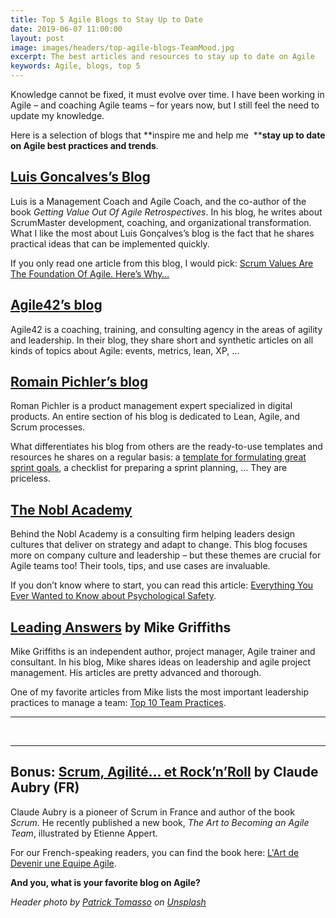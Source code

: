 ```yaml
---
title: Top 5 Agile Blogs to Stay Up to Date
date: 2019-06-07 11:00:00
layout: post
image: images/headers/top-agile-blogs-TeamMood.jpg
excerpt: The best articles and resources to stay up to date on Agile
keywords: Agile, blogs, top 5
---
```

Knowledge cannot be fixed, it must evolve over time. I have been working in Agile – and coaching Agile teams – for years now, but I still feel the need to update my knowledge.

Here is a selection of blogs that **inspire me and help me &nbsp;****stay up to date on Agile best practices and trends**.

## [**Luis Goncalves’s Blog**](https://luis-goncalves.com/blog)

Luis is a Management Coach and Agile Coach, and the co-author of the book *Getting Value Out Of Agile Retrospectives*. In his blog, he writes about ScrumMaster development, coaching, and organizational transformation. What I like the most about Luis Gon&ccedil;alves’s blog is the fact that he shares practical ideas that can be implemented quickly.

If you only read one article from this blog, I would pick: [Scrum Values Are The Foundation Of Agile. Here’s Why…](https://luis-goncalves.com/scrum-values/)

## [**Agile42’s blog**](https://www.agile42.com/en/blog)

Agile42 is a coaching, training, and consulting agency in the areas of agility and leadership. In their blog, they share short and synthetic articles on all kinds of topics about Agile: events, metrics, lean, XP, …

## [**Romain Pichler’s blog**](https://www.romanpichler.com/blog/)

Roman Pichler is a product management expert specialized in digital products. An entire section of his blog is dedicated to Lean, Agile, and Scrum processes.

What differentiates his blog from others are the ready-to-use templates and resources he shares on a regular basis: a [template for formulating great sprint goals](https://www.romanpichler.com/blog/sprint-goal-template/), a checklist for preparing a sprint planning, … They are priceless.

## [**The Nobl Academy**](https://academy.nobl.io/)

Behind the Nobl Academy is a consulting firm helping leaders design cultures that deliver on strategy and adapt to change. This blog focuses more on company culture and leadership – but these themes are crucial for Agile teams too\! Their tools, tips, and use cases are invaluable.

If you don’t know where to start, you can read this article: [Everything You Ever Wanted to Know about Psychological Safety](https://academy.nobl.io/everything-you-ever-wanted-to-know-psychological-safety/).

## [**Leading Answers**](https://leadinganswers.typepad.com/) **by Mike Griffiths**

Mike Griffiths is an independent author, project manager, Agile trainer and consultant. In his blog, Mike shares ideas on leadership and agile project management. His articles are pretty advanced and thorough.

One of my favorite articles from Mike lists the most important leadership practices to manage a team: [Top 10 Team Practices](https://leadinganswers.typepad.com/leading_answers/2008/03/top-10-team-pra.html).

---

<div class="wishpond-campaign" data-wishpond-id="2520447" data-wishpond-href="https://embedded.wishpondpages.com/lp/2520447/">&nbsp;</div>

---

## **Bonus:&nbsp;**[**Scrum, Agilité… et Rock’n’Roll**](http://www.aubryconseil.com/) **by Claude Aubry (FR)**

Claude Aubry is a pioneer of Scrum in France and author of the book *Scrum*. He recently published a new book, *The Art to Becoming an Agile Team*, illustrated by Etienne Appert.

For our French-speaking readers, you can find the book here: [L'Art de Devenir une Equipe Agile](https://www.goodreads.com/book/show/45578791-l-art-de-devenir-une-quipe-agile).

**And you, what is your favorite blog on Agile?**

*Header photo by&nbsp;[Patrick Tomasso](https://unsplash.com/@impatrickt?utm_source=unsplash&amp;utm_medium=referral&amp;utm_content=creditCopyText)&nbsp;on&nbsp;[Unsplash](https://unsplash.com/?utm_source=unsplash&amp;utm_medium=referral&amp;utm_content=creditCopyText)*